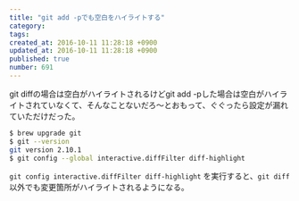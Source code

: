 ```yaml
---
title: "git add -pでも空白をハイライトする"
category:
tags:
created_at: 2016-10-11 11:28:18 +0900
updated_at: 2016-10-11 11:28:18 +0900
published: true
number: 691
---
```


git diffの場合は空白がハイライトされるけどgit add -pした場合は空白がハイライトされていなくて、そんなことないだろ〜とおもって、ぐぐったら設定が漏れていただけだった。

```bash
$ brew upgrade git
$ git --version
git version 2.10.1
$ git config --global interactive.diffFilter diff-highlight
```

`git config interactive.diffFilter diff-highlight` を実行すると、`git diff` 以外でも変更箇所がハイライトされるようになる。


